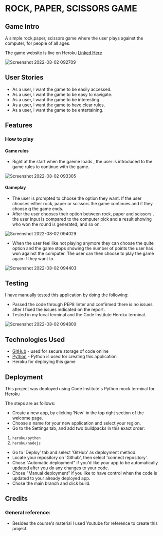 # **ROCK, PAPER, SCISSORS GAME**

## **Game Intro**

A simple rock,paper, scissors game where the user plays against the computer, for people of all ages.

The game website is live on Heroku [Linked Here](https://easy-rock-paper-scissors.herokuapp.com/)

![Screenshot 2022-08-02 092709](https://user-images.githubusercontent.com/103276740/182329211-9fef29c6-98b0-4a66-8214-eaf457e8aa12.png)

## **User Stories**

* As a user, I want the game to be easily accessed.
* As a user, I want the game to be easy to navigate.
* As a user, I want the game to be interesting.
* As a user, I want the game to have clear rules.
* As a user, I want the game to be entertaining.

## **Features**

### **How to play**

#### **Game rules**

* Right at the start when the gaeme loads , the user is introduced to the game rules to continue with the game.

![Screenshot 2022-08-02 093305](https://user-images.githubusercontent.com/103276740/182330283-7111fc58-90c2-4fcb-9cdc-c6ec0f1c253f.png)

#### **Gameplay**

* The user is prompted to choose the option they want. If the user chooses either rock, paper or scissors the game continues and if they choose q the game ends.
* After the user chooses their option between rock, paper and scissors , the user input is compared to the computer pick and a    result showing who won the round is generated, and so on.

![Screenshot 2022-08-02 094029](https://user-images.githubusercontent.com/103276740/182331766-d90f4da3-a2f8-4ba0-9fee-a11b00a3242f.png)

* When the user feel like not playing anymore they can choose the quite option and the game stops showing the number of points the user has won against the computer. The user can then choose to play the game again if they want to.

![Screenshot 2022-08-02 094403](https://user-images.githubusercontent.com/103276740/182332535-1befe7ec-7d98-4ea0-a311-1459c7fff321.png)

## **Testing**

I have manually tested this application by doing the following:

* Passed the code through PEP8 linter and confirmed there is no issues after I fixed the issues indicated on the report.
* Tested in my local terminal and the Code Institute Heroku terminal.

![Screenshot 2022-08-02 094800](https://user-images.githubusercontent.com/103276740/182333371-7edf9857-b77a-47f3-b280-5a0be10f735b.png)

## **Technologies Used**

* [GitHub](https://github.com/) - used for secure storage of code online
* [Python](https://www.python.org/) - Python is used for creating this application
* Heroku for deploying this game

## **Deployment**

This project was deployed using Code Institute's Python mock terminal for Heroku

The steps are as follows:

* Create a new app, by clicking 'New' in the top right section of the welcome page.
* Choose a name for your new application and select your region.
* Go to the Settings tab, and add two buildpacks in this exact order:

1. `heroku/python`
2. `heroku/nodejs`

* Go to 'Deploy' tab and select 'GitHub' as deployment method.
* Locate your repository on 'Github', then select 'connect repository'.
* Chose "Automatic deployment" if you'd like your app to be automatically updated after you do any changes to your code.
* Chose "Manual deployment" if you like to have control when the code is updated to your already deployed app.
* Chose the main branch and click build.

## **Credits**

### **General reference:**

* Besides the course's material I used Youtube for reference to create this project.






